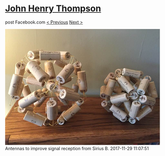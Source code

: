 # [John Henry Thompson](../README.md)
post Facebook.com
[< Previous](2017-12-02-1.md) [Next >](2017-11-23-1.md)

[![](../media/2017-11-29/Timeline-Photos-Antennas-to-improve-signal-reception-from-Sirius.jpg)](../README.md)
Antennas to improve signal reception from Sirius B.
2017-11-29 11:07:51